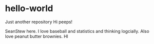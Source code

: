# hello-world
Just another repository
Hi peeps!

SeanStew here. I love baseball and statistics and thinking logcially.
Also love peanut butter brownies.
HI
